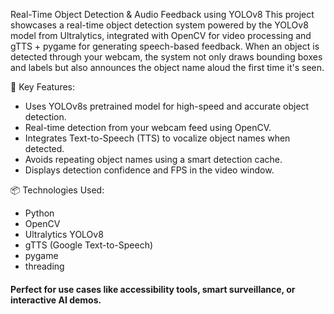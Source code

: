 Real-Time Object Detection & Audio Feedback using YOLOv8
This project showcases a real-time object detection system powered by the YOLOv8 model from Ultralytics, integrated with OpenCV for video processing and gTTS + pygame for generating speech-based feedback. When an object is detected through your webcam, the system not only draws bounding boxes and labels but also announces the object name aloud the first time it's seen.

🧠 Key Features:
- Uses YOLOv8s pretrained model for high-speed and accurate object detection.
- Real-time detection from your webcam feed using OpenCV.
- Integrates Text-to-Speech (TTS) to vocalize object names when detected.
- Avoids repeating object names using a smart detection cache.
- Displays detection confidence and FPS in the video window.

📦 Technologies Used:
- Python
- OpenCV
- Ultralytics YOLOv8
- gTTS (Google Text-to-Speech)
- pygame
- threading

#### Perfect for use cases like accessibility tools, smart surveillance, or interactive AI demos.
